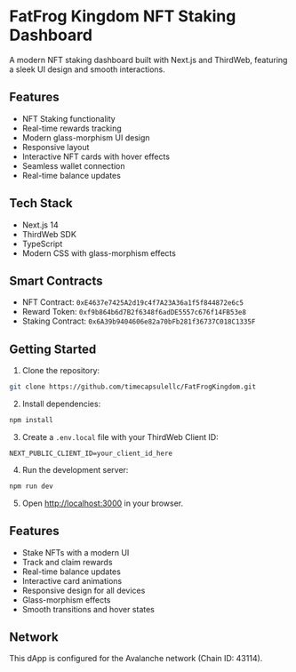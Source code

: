 # FatFrog Kingdom NFT Staking Dashboard

A modern NFT staking dashboard built with Next.js and ThirdWeb, featuring a sleek UI design and smooth interactions.

## Features

- NFT Staking functionality
- Real-time rewards tracking
- Modern glass-morphism UI design
- Responsive layout
- Interactive NFT cards with hover effects
- Seamless wallet connection
- Real-time balance updates

## Tech Stack

- Next.js 14
- ThirdWeb SDK
- TypeScript
- Modern CSS with glass-morphism effects

## Smart Contracts

- NFT Contract: `0xE4637e7425A2d19c4f7A23A36a1f5f844872e6c5`
- Reward Token: `0xf9b864b6d7B2f6348f6adDE5557c676f14FB53e8`
- Staking Contract: `0x6A39b9404606e82a70bFb281f36737C018C1335F`

## Getting Started

1. Clone the repository:
```bash
git clone https://github.com/timecapsulellc/FatFrogKingdom.git
```

2. Install dependencies:
```bash
npm install
```

3. Create a `.env.local` file with your ThirdWeb Client ID:
```
NEXT_PUBLIC_CLIENT_ID=your_client_id_here
```

4. Run the development server:
```bash
npm run dev
```

5. Open [http://localhost:3000](http://localhost:3000) in your browser.

## Features

- Stake NFTs with a modern UI
- Track and claim rewards
- Real-time balance updates
- Interactive card animations
- Responsive design for all devices
- Glass-morphism effects
- Smooth transitions and hover states

## Network

This dApp is configured for the Avalanche network (Chain ID: 43114).
